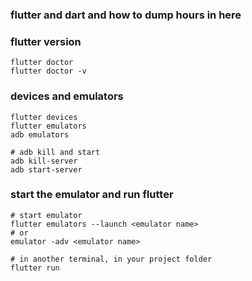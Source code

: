 ### flutter and dart and how to dump hours in here

### flutter version
```
flutter doctor
flutter doctor -v
```

### devices and emulators
```
flutter devices
flutter emulators
adb emulators

# adb kill and start
adb kill-server
adb start-server
```

### start the emulator and run flutter
```
# start emulator
flutter emulators --launch <emulator name>
# or
emulator -adv <emulator name>

# in another terminal, in your project folder
flutter run
```